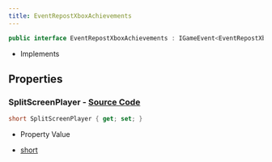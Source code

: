 ```yaml
---
title: EventRepostXboxAchievements
---
```


```csharp
public interface EventRepostXboxAchievements : IGameEvent<EventRepostXboxAchievements>
```

- Implements

## Properties

### **SplitScreenPlayer** - [Source Code](https://github.com/swiftly-solution/swiftlys2/blob/main/managed/src/SwiftlyS2.Generated/GameEvents/Interfaces/EventRepostXboxAchievements.cs#L23)

```csharp
short SplitScreenPlayer { get; set; }
```

- Property Value

- [short](https://learn.microsoft.com/dotnet/api/system.int16)

